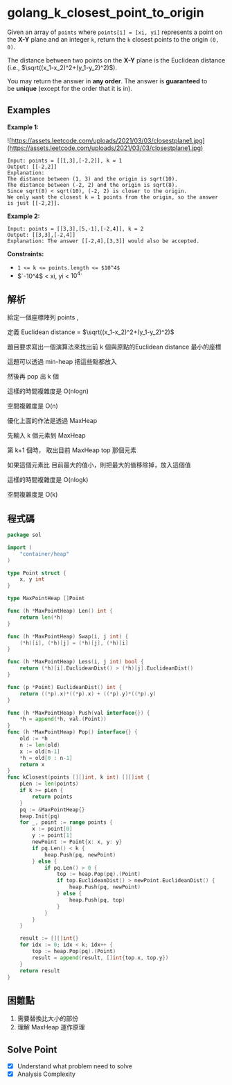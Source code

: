 # golang_k_closest_point_to_origin

Given an array of `points` where `points[i] = [xi, yi]` represents a point on the **X-Y** plane and an integer `k`, return the `k` closest points to the origin `(0, 0)`.

The distance between two points on the **X-Y** plane is the Euclidean distance (i.e., $\sqrt((x_1-x_2)^2+(y_1-y_2)^2)$).

You may return the answer in **any order**. The answer is **guaranteed** to be **unique** (except for the order that it is in).

## Examples
**Example 1:**

![https://assets.leetcode.com/uploads/2021/03/03/closestplane1.jpg](https://assets.leetcode.com/uploads/2021/03/03/closestplane1.jpg)

```
Input: points = [[1,3],[-2,2]], k = 1
Output: [[-2,2]]
Explanation:
The distance between (1, 3) and the origin is sqrt(10).
The distance between (-2, 2) and the origin is sqrt(8).
Since sqrt(8) < sqrt(10), (-2, 2) is closer to the origin.
We only want the closest k = 1 points from the origin, so the answer is just [[-2,2]].

```

**Example 2:**

```
Input: points = [[3,3],[5,-1],[-2,4]], k = 2
Output: [[3,3],[-2,4]]
Explanation: The answer [[-2,4],[3,3]] would also be accepted.

```

**Constraints:**

- `1 <= k <= points.length <= $10^4$`
- $`-10^4$ < xi, yi < $10^4$`

## 解析

給定一個座標陣列 points ,

定義 Euclidean distance = $\sqrt((x_1-x_2)^2+(y_1-y_2)^2)$

 題目要求寫出一個演算法來找出前 k 個與原點的Euclidean distance 最小的座標

這題可以透過 min-heap 把這些點都放入

然後再 pop 出 k 個

這樣的時間複雜度是 O(nlogn)

空間複雜度是 O(n)

優化上面的作法是透過 MaxHeap

先輸入 k 個元素到 MaxHeap

第 k+1 個時， 取出目前 MaxHeap top 那個元素

如果這個元素比 目前最大的值小，則把最大的值移除掉，放入這個值

這樣的時間複雜度是 O(nlogk)

空間複雜度是 O(k)

## 程式碼
```go
package sol

import (
	"container/heap"
)

type Point struct {
	x, y int
}

type MaxPointHeap []Point

func (h *MaxPointHeap) Len() int {
	return len(*h)
}

func (h *MaxPointHeap) Swap(i, j int) {
	(*h)[i], (*h)[j] = (*h)[j], (*h)[i]
}

func (h *MaxPointHeap) Less(i, j int) bool {
	return (*h)[i].EuclideanDist() > (*h)[j].EuclideanDist()
}

func (p *Point) EuclideanDist() int {
	return ((*p).x)*((*p).x) + ((*p).y)*((*p).y)
}

func (h *MaxPointHeap) Push(val interface{}) {
	*h = append(*h, val.(Point))
}
func (h *MaxPointHeap) Pop() interface{} {
	old := *h
	n := len(old)
	x := old[n-1]
	*h = old[0 : n-1]
	return x
}
func kClosest(points [][]int, k int) [][]int {
	pLen := len(points)
	if k >= pLen {
		return points
	}
	pq := &MaxPointHeap{}
	heap.Init(pq)
	for _, point := range points {
		x := point[0]
		y := point[1]
		newPoint := Point{x: x, y: y}
		if pq.Len() < k {
			heap.Push(pq, newPoint)
		} else {
			if pq.Len() > 0 {
				top := heap.Pop(pq).(Point)
				if top.EuclideanDist() > newPoint.EuclideanDist() {
					heap.Push(pq, newPoint)
				} else {
					heap.Push(pq, top)
				}
			}
		}
	}

	result := [][]int{}
	for idx := 0; idx < k; idx++ {
		top := heap.Pop(pq).(Point)
		result = append(result, []int{top.x, top.y})
	}
	return result
}
```
## 困難點

1. 需要替換比大小的部份
2. 理解 MaxHeap 運作原理

## Solve Point

- [x]  Understand what problem need to solve
- [x]  Analysis Complexity